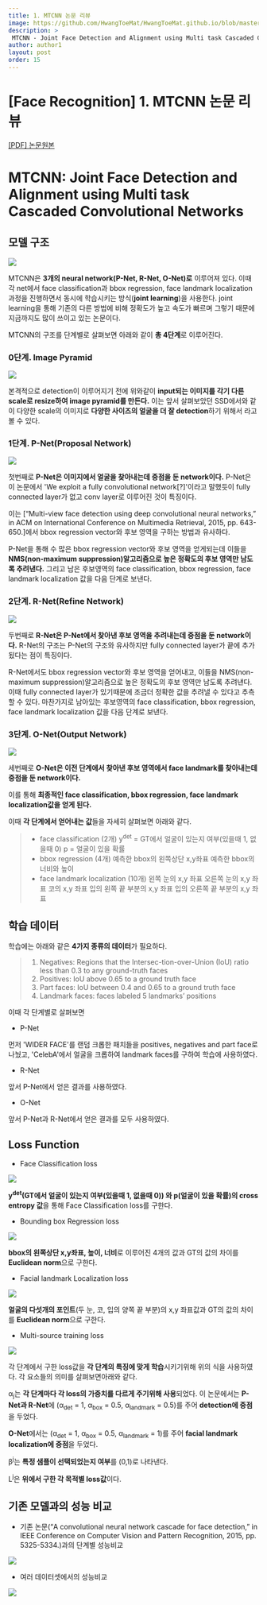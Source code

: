 ```yaml
---
title: 1. MTCNN 논문 리뷰
image: https://github.com/HwangToeMat/HwangToeMat.github.io/blob/master/Paper-Review/image/MTCNN/img0.png?raw=true
description: >
 MTCNN - Joint Face Detection and Alignment using Multi task Cascaded Convolutional Networks을 읽고 논문 주요내용을 정리해본다.
author: author1
layout: post
order: 15
---
```

# [Face Recognition] 1. MTCNN 논문 리뷰

<a href="https://arxiv.org/abs/1604.02878.pdf">[PDF] 논문원본</a>

# MTCNN: Joint Face Detection and Alignment using Multi task Cascaded Convolutional Networks

## 모델 구조

<img src="https://github.com/HwangToeMat/HwangToeMat.github.io/blob/master/Paper-Review/image/MTCNN/img1.png?raw=true" style="max-width:100%;margin-left: auto; margin-right: auto; display: block;">

MTCNN은 **3개의 neural network(P-Net, R-Net, O-Net)로** 이루어져 있다. 이때 각 net에서 face classification과 bbox regression, face landmark localization 과정을 진행하면서 동시에 학습시키는 방식(**joint learning**)을 사용한다. joint learning을 통해 기존의 다른 방법에 비해 정확도가 높고 속도가 빠르며 그렇기 때문에 지금까지도 많이 쓰이고 있는 논문이다. 

MTCNN의 구조를 단계별로 살펴보면 아래와 같이 **총 4단계**로 이루어진다.

### 0단계. Image Pyramid

<img src="https://github.com/HwangToeMat/HwangToeMat.github.io/blob/master/Paper-Review/image/MTCNN/img1_1.png?raw=true" style="max-width:100%;margin-left: auto; margin-right: auto; display: block;">

본격적으로 detection이 이루어지기 전에 위와같이 **input되는 이미지를 각기 다른 scale로 resize하여 image pyramid를 만든다.** 이는 앞서 살펴보았던 SSD에서와 같이 다양한 scale의 이미지로 **다양한 사이즈의 얼굴을 더 잘 detection**하기 위해서 라고 볼 수 있다.

### 1단계. P-Net(Proposal Network)

<img src="https://github.com/HwangToeMat/HwangToeMat.github.io/blob/master/Paper-Review/image/MTCNN/img2.png?raw=true" style="max-width:100%;margin-left: auto; margin-right: auto; display: block;">

첫번째로 **P-Net은 이미지에서 얼굴을 찾아내는데 중점을 둔 network이다.** P-Net은 이 논문에서 'We exploit a fully convolutional network[?]'이라고 말했듯이 fully connected layer가 없고 conv layer로 이루어진 것이 특징이다. 

이는 [“Multi-view face detection using deep convolutional neural networks,” in ACM on International Conference on Multimedia Retrieval, 2015, pp. 643-650.]에서 bbox regression vector와 후보 영역을 구하는 방법과 유사하다. 

P-Net을 통해 수 많은 bbox regression vector와 후보 영역을 얻게되는데 이들을 **NMS(non-maximum suppression)알고리즘으로 높은 정확도의 후보 영역만 남도록 추려낸다.** 그리고 남은 후보영역의 face classification, bbox regression, face landmark localization 값을 다음 단계로 보낸다.

### 2단계. R-Net(Refine Network)

<img src="https://github.com/HwangToeMat/HwangToeMat.github.io/blob/master/Paper-Review/image/MTCNN/img3.png?raw=true" style="max-width:100%;margin-left: auto; margin-right: auto; display: block;">

두번째로 **R-Net은 P-Net에서 찾아낸 후보 영역을 추려내는데 중점을 둔 network이다.** R-Net의 구조는 P-Net의 구조와 유사하지만 fully connected layer가 끝에 추가됬다는 점이 특징이다. 

R-Net에서도 bbox regression vector와 후보 영역을 얻어내고, 이들을 NMS(non-maximum suppression)알고리즘으로 높은 정확도의 후보 영역만 남도록 추려낸다. 이때 fully connected layer가 있기때문에 조금더 정확한 값을 추려낼 수 있다고 추측할 수 있다. 마찬가지로 남아있는 후보영역의 face classification, bbox regression, face landmark localization 값을 다음 단계로 보낸다.

### 3단계. O-Net(Output Network)

<img src="https://github.com/HwangToeMat/HwangToeMat.github.io/blob/master/Paper-Review/image/MTCNN/img4.png?raw=true" style="max-width:100%;margin-left: auto; margin-right: auto; display: block;">

세번째로 **O-Net은 이전 단계에서 찾아낸 후보 영역에서 face landmark를 찾아내는데 중점을 둔 network이다.**

이를 통해 **최종적인 face classification, bbox regression, face landmark localization값을 얻게 된다.**

이때 **각 단계에서 얻어내는 값**들을 자세히 살펴보면 아래와 같다.
> * face classification (2개)
> y<sup>det</sup> = GT에서 얼굴이 있는지 여부(있을때 1, 없을때 0)
> p = 얼굴이 있을 확률
> * bbox regression (4개)
> 예측한 bbox의 왼쪽상단 x,y좌표
> 예측한 bbox의 너비와 높이
> * face landmark localization (10개)
> 왼쪽 눈의 x,y 좌표
> 오른쪽 눈의 x,y 좌표
> 코의 x,y 좌표
> 입의 왼쪽 끝 부분의 x,y 좌표
> 입의 오른쪽 끝 부분의 x,y 좌표

## 학습 데이터

학습에는 아래와 같은 **4가지 종류의 데이터**가 필요하다.

> 01. Negatives: Regions that the Intersec-tion-over-Union (IoU) ratio less than 0.3 to any ground-truth faces
> 02. Positives: IoU above 0.65 to a ground truth face
> 03. Part faces: IoU between 0.4 and 0.65 to a ground truth face
> 04. Landmark faces: faces labeled 5 landmarks’ positions

이때 각 단계별로 살펴보면

* P-Net

먼저 'WIDER FACE'를 랜덤 크롭한 패치들을 positives, negatives and part face로 나눴고, 'CelebA'에서 얼굴을 크롭하여 landmark faces를 구하여 학습에 사용하였다.

* R-Net

앞서 P-Net에서 얻은 결과를 사용하였다.

* O-Net

앞서 P-Net과 R-Net에서 얻은 결과를 모두 사용하였다.

## Loss Function

* Face Classification loss

<img src="https://github.com/HwangToeMat/HwangToeMat.github.io/blob/master/Paper-Review/image/MTCNN/img6_1.png?raw=true" style="max-width:100%;margin-left: auto; margin-right: auto; display: block;">

**y<sup>det</sup>(GT에서 얼굴이 있는지 여부(있을때 1, 없을때 0)) 와 p(얼굴이 있을 확률)의 cross entropy 값**을 통해 Face Classification loss를 구한다.

* Bounding box Regression loss

<img src="https://github.com/HwangToeMat/HwangToeMat.github.io/blob/master/Paper-Review/image/MTCNN/img6_2.png?raw=true" style="max-width:100%;margin-left: auto; margin-right: auto; display: block;">

**bbox의 왼쪽상단 x,y좌표, 높이, 너비**로 이루어진 4개의 값과 GT의 값의 차이를 **Euclidean norm**으로 구한다.

* Facial landmark Localization loss

<img src="https://github.com/HwangToeMat/HwangToeMat.github.io/blob/master/Paper-Review/image/MTCNN/img6_3.png?raw=true" style="max-width:100%;margin-left: auto; margin-right: auto; display: block;">

**얼굴의 다섯개의 포인트**(두 눈, 코, 입의 양쪽 끝 부분)의 x,y 좌표값과 GT의 값의 차이를 **Euclidean norm**으로 구한다.

* Multi-source training loss

<img src="https://github.com/HwangToeMat/HwangToeMat.github.io/blob/master/Paper-Review/image/MTCNN/img6_4.png?raw=true" style="max-width:100%;margin-left: auto; margin-right: auto; display: block;">

각 단계에서 구한 loss값을 **각 단계의 특징에 맞게 학습**시키기위해 위의 식을 사용하였다. 각 요소들의 의미를 살펴보면아래와 같다.

&#945;<sub>j</sub>는 **각 단계마다 각 loss의 가중치를 다르게 주기위해 사용**되었다. 이 논문에서는 **P-Net과 R-Net**에 (&#945;<sub>det</sub> = 1, &#945;<sub>box</sub> = 0.5, &#945;<sub>landmark</sub> = 0.5)를 주어 **detection에 중점**을 두었다.

**O-Net**에서는 (&#945;<sub>det</sub> = 1, &#945;<sub>box</sub> = 0.5, &#945;<sub>landmark</sub> = 1)를 주어 **facial landmark localization에 중점**을 두었다.

&#946;<sup>j</sup>는 **특정 샘플이 선택되었는지 여부**를 (0,1)로 나타낸다.

L<sup>j</sup>은 **위에서 구한 각 목적별 loss값**이다.

## 기존 모델과의 성능 비교

* 기존 논문(“A convolutional neural network cascade for face detection,” in IEEE Conference on Computer Vision and Pattern Recognition, 2015, pp. 5325-5334.)과의 단계별 성능비교

<img src="https://github.com/HwangToeMat/HwangToeMat.github.io/blob/master/Paper-Review/image/MTCNN/img5.png?raw=true" style="max-width:100%;margin-left: auto; margin-right: auto; display: block;">

* 여러 데이터셋에서의 성능비교

<img src="https://github.com/HwangToeMat/HwangToeMat.github.io/blob/master/Paper-Review/image/MTCNN/img5.png?raw=true" style="max-width:100%;margin-left: auto; margin-right: auto; display: block;">
